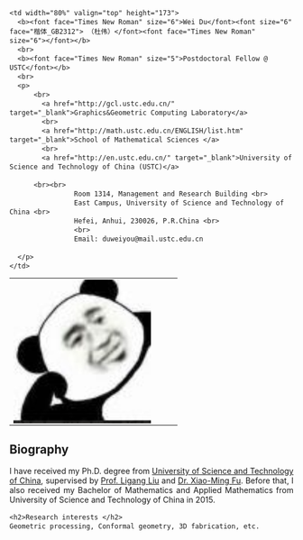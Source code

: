 <html xmlns="http://www.w3.org/1999/xhtml" xml:lang="en" slick-uniqueid="3">
<head>
<meta http-equiv="Content-Type" content="text/html; charset=UTF-8">
<meta name="keywords" content="Wei Du, University of Science and Technology of China, USTC, 杜伟, 中国科学技术大学, computer graphics, geometry"> 
<meta name="description" content="Wei Du&#39;s home page">
<link rel="stylesheet" href="./Homepage_files/style/jemdoc.css" type="text/css">
<style type="text/css">
</style>
<title>Wei Du - Homepage</title>
<link rel="shortcut icon" href="./head.jpg" >
<!--link rel="shortcut icon" type="image/gif" href="./Homepage_files/img/animated_favicon1.gif" -->
</head>


<body>
<div id="layout-content" style="margin-top:25px">

<table  border="0" width="100%"> <tbody>
  <tr>
    <td width="100%" valign="top" height="173">
      <img height="255" id="photo" style="padding: 0pt 30pt 0pt 0pt; float: left; display: inline;" src="./head.jpg">
    </td>
    
    <td width="80%" valign="top" height="173">
      <b><font face="Times New Roman" size="6">Wei Du</font><font size="6" face="楷体_GB2312"> （杜伟）</font><font face="Times New Roman" size="6"></font></b>
      <br> 
      <b><font face="Times New Roman" size="5">Postdoctoral Fellow @ USTC</font></b> 
      <br>
      <p>       
          <br>
			<a href="http://gcl.ustc.edu.cn/" target="_blank">Graphics&Geometric Computing Laboratory</a>
			<br>
			<a href="http://math.ustc.edu.cn/ENGLISH/list.htm" target="_blank">School of Mathematical Sciences </a>
			<br>
			<a href="http://en.ustc.edu.cn/" target="_blank">University of Science and Technology of China (USTC)</a>

          <br><br>
					Room 1314, Management and Research Building <br>
					East Campus, University of Science and Technology of China <br>
					Hefei, Anhui, 230026, P.R.China <br>
					<br>
					Email: duweiyou@mail.ustc.edu.cn

      </p>
    </td>
  </tr>
</tbody> </table>


<table  border="0" width="100%"> <tbody>
   <tr>
    <h2>Biography</h2>
    <p style="text-align:justify;">
      I have received my Ph.D. degree from <a href="http://en.ustc.edu.cn/" target="_blank">University of Science and Technology of China</a>,
      supervised by <a href="http://staff.ustc.edu.cn/~lgliu">Prof. Ligang Liu</a> and <a href="http://staff.ustc.edu.cn/~fuxm">Dr. Xiao-Ming Fu</a>.
	Before that, I also received my Bachelor of Mathematics and Applied Mathematics from University of Science and Technology of China in 2015.
    </p>
  </tr>
 
    <h2>Research interests </h2>
    Geometric processing, Conformal geometry, 3D fabrication, etc.

<!--  
  <tr>
    <h2>News</h2>
    <ul style="list-style-type:disc">
      <li> Sep. 19, 2018: . </li>
    </ul>
  </tr>
  -->
  
</tbody></table>


